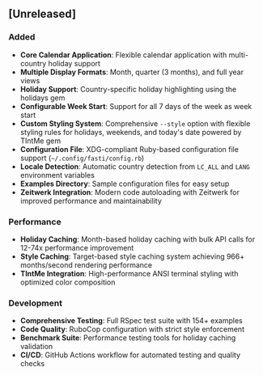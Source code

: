 ## [Unreleased]

### Added
- **Core Calendar Application**: Flexible calendar application with multi-country holiday support
- **Multiple Display Formats**: Month, quarter (3 months), and full year views
- **Holiday Support**: Country-specific holiday highlighting using the holidays gem
- **Configurable Week Start**: Support for all 7 days of the week as week start
- **Custom Styling System**: Comprehensive `--style` option with flexible styling rules for holidays, weekends, and today's date powered by TIntMe gem
- **Configuration File**: XDG-compliant Ruby-based configuration file support (`~/.config/fasti/config.rb`)
- **Locale Detection**: Automatic country detection from `LC_ALL` and `LANG` environment variables
- **Examples Directory**: Sample configuration files for easy setup
- **Zeitwerk Integration**: Modern code autoloading with Zeitwerk for improved performance and maintainability

### Performance
- **Holiday Caching**: Month-based holiday caching with bulk API calls for 12-74x performance improvement
- **Style Caching**: Target-based style caching system achieving 966+ months/second rendering performance
- **TIntMe Integration**: High-performance ANSI terminal styling with optimized color composition

### Development
- **Comprehensive Testing**: Full RSpec test suite with 154+ examples
- **Code Quality**: RuboCop configuration with strict style enforcement
- **Benchmark Suite**: Performance testing tools for holiday caching validation
- **CI/CD**: GitHub Actions workflow for automated testing and quality checks

